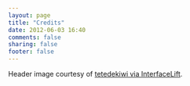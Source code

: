 ```yaml
---
layout: page
title: "Credits"
date: 2012-06-03 16:40
comments: false
sharing: false
footer: false
---
```


Header image courtesy of [tetedekiwi via InterfaceLift](http://interfacelift.com/wallpaper/details/2628/first_sunset_of_the_summer.html).